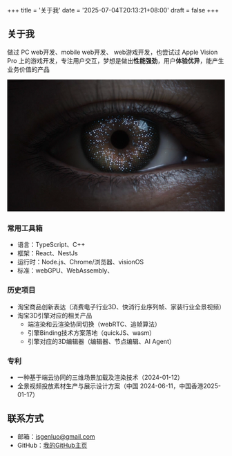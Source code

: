 +++
title = '关于我'
date = '2025-07-04T20:13:21+08:00'
draft = false
+++

## 关于我

做过 PC web开发、mobile web开发、 web游戏开发，也尝试过 Apple Vision Pro 上的游戏开发，专注用户交互，梦想是做出**性能强劲**，用户**体验优异**，能产生业务价值的产品

![alt text](../../static/img/image-6.png)

### 常用工具箱

- 语言：TypeScript、C++
- 框架：React、NestJs
- 运行时：Node.js、Chrome/浏览器、visionOS
- 标准：webGPU、WebAssembly、

### 历史项目

- 淘宝商品创新表达（消费电子行业3D、快消行业序列帧、家装行业全景视频）
- 淘宝3D引擎对应的相关产品
  - 端渲染和云渲染协同切换（webRTC、追帧算法）
  - 引擎Binding技术方案落地（quickJS、wasm）
  - 引擎对应的3D编辑器（编辑器、节点编辑、AI Agent）

### 专利

- 一种基于端云协同的三维场景加载及渲染技术（2024-01-12）
- 全景视频投放素材生产与展示设计方案（中国 2024-06-11，中国香港2025-01-17）

## 联系方式

- 邮箱：<isgenluo@gmail.com>
- GitHub：[我的GitHub主页](https://github.com/genluo)
